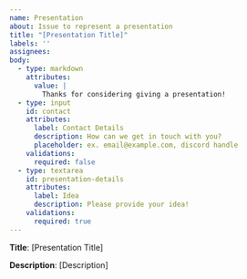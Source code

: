 ```yaml
---
name: Presentation
about: Issue to represent a presentation
title: "[Presentation Title]"
labels: ''
assignees:
body:
  - type: markdown
    attributes:
      value: |
        Thanks for considering giving a presentation!
  - type: input
    id: contact
    attributes:
      label: Contact Details
      description: How can we get in touch with you?
      placeholder: ex. email@example.com, discord handle
    validations:
      required: false
  - type: textarea
    id: presentation-details
    attributes:
      label: Idea
      description: Please provide your idea!
    validations:
      required: true
---
```


**Title**: [Presentation Title]

**Description**:
[Description]
